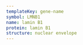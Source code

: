 ```yaml
---
templateKey: gene-name
symbol: LMNB1
name: lamin B1
protein: lamin B1
structure: nuclear envelope
---
```

